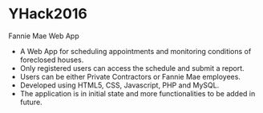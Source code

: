 # YHack2016
Fannie Mae Web App
- A Web App for scheduling appointments and monitoring conditions of foreclosed houses.
- Only registered users can access the schedule and submit a report. 
- Users can be either Private Contractors or Fannie Mae employees.
- Developed using HTML5, CSS, Javascript, PHP and MySQL.
- The application is in initial state and more functionalities to be added in future.
